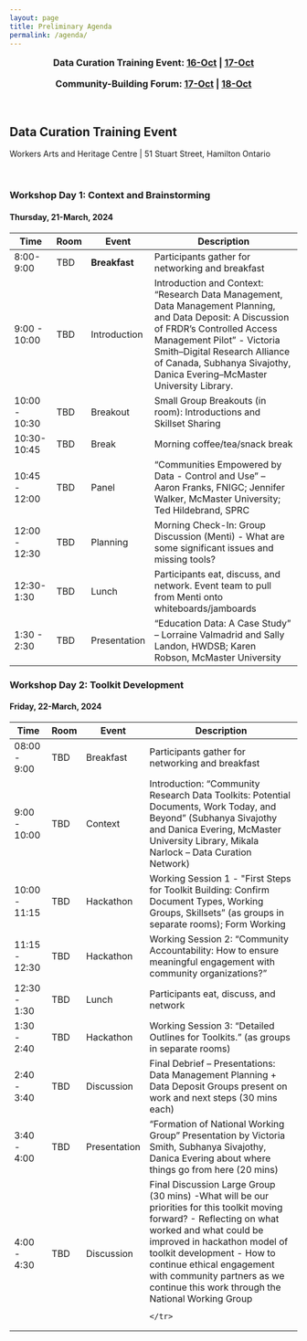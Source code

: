 ```yaml
---
layout: page
title: Preliminary Agenda
permalink: /agenda/
---
```

<!--
<p style="text-align:center; font-size:1.15em;"><a href="#day-1">Day 1: Data Curation Training Event</a> |
<a href="#day-2">Day 2: Data Curation Training Event</a></p>
<p style="text-align:center; font-size:1.15em;"><a href="#day-2a">Day 1: Community-Building Forum</a> |
<a href="#day-3">Day 2: Community-Building Forum</a></p>
<br />
-->

<p style="text-align:center; font-size:1.15em; font-weight: bold">Data Curation Training Event: <a href="#day-1">16-Oct</a> |
<a href="#day-2">17-Oct</a></p>
<p style="text-align:center; font-size:1.15em; font-weight: bold">Community-Building Forum: <a href="#day-2a">17-Oct</a> |
<a href="#day-3">18-Oct</a></p>
<br />

## Data Curation Training Event
<p class="post-meta">Workers Arts and Heritage Centre | 51 Stuart Street, Hamilton Ontario</p>
<br>
<h3 id="day-1">Workshop Day 1: Context and Brainstorming</h3>
<h4>Thursday, 21-March, 2024</h4>

<table class="one">
  <thead>
    <tr>
	<th class="time">Time</th>
	<th class="room">Room</th>    
	<th class="session">Event</th>
	<th class="name">Description</th>
    </tr>
  </thead>	
<tbody>
    <tr>
	<td>8:00-9:00</td>
	<td>TBD</td>
	<td><strong>Breakfast</strong></td>
	<td>Participants gather for networking and breakfast</td>
    </tr>
    <tr>
        <td>9:00 - 10:00</td>
	<td>TBD</td>	    
        <td> Introduction</td>
	<td>Introduction and Context: “Research Data Management, Data Management Planning, and Data Deposit: A Discussion of FRDR’s Controlled Access Management Pilot” - Victoria Smith–Digital Research Alliance of Canada, Subhanya Sivajothy, Danica Evering–McMaster University Library.</td>
    </tr>
    <tr>
    	<td>10:00 - 10:30</td>
	<td>TBD</td>	    
    	<td>Breakout</a></td>
    	<td>Small Group Breakouts (in room): Introductions and Skillset Sharing</td>
    </tr>
    <tr>
    	<td>10:30-10:45</td>
	<td>TBD</td>	   
    	<td>Break</a></td>
    	<td>Morning coffee/tea/snack break</td>
    </tr>
    <tr>
	 <td>10:45 - 12:00</td>
	 <td>TBD</td>
	 <td>Panel</td>
	 <td>“Communities Empowered by Data - Control and Use” – Aaron Franks, FNIGC; Jennifer Walker, McMaster University; Ted Hildebrand, SPRC
    </tr>
    <tr>	
	<td>12:00 - 12:30</td>
	<td>TBD</td>	    
    	<td>Planning</a></td>
    	<td>Morning Check-In: Group Discussion (Menti) - What are some significant issues and missing tools? </td>
    </tr>
    <tr>	
	<td>12:30-1:30</td>
	<td>TBD</td>
    	<td>Lunch</td>
    	<td>Participants eat, discuss, and network. Event team to pull from Menti onto whiteboards/jamboards</td>
    </tr>
    <tr>
        <td>1:30 - 2:30</td>
	<td>TBD</td>	    
        <td>Presentation</td>
	<td>“Education Data: A Case Study” – Lorraine Valmadrid and Sally Landon, HWDSB; Karen Robson, McMaster University
    </tr>	
	</tbody>
</table>

    





<h3 id="day-3">Workshop Day 2: Toolkit Development</h3>
<h4>Friday, 22-March, 2024</h4>


<table class="two">
  <thead>
    <tr>
	<th class="time">Time</th>
	<th class="room">Room</th> 
	    <th class="session">Event</th>
	<th class="name">Description</th>
    </tr>
  </thead>	
<tbody>
    <tr>
	<td>08:00 - 9:00</td>
	<td>TBD</td>
	<td>Breakfast</td>
 <td>Participants gather for networking and breakfast	    
    </tr>
    <tr>
	<td>9:00 - 10:00</td>
	    <td>TBD</td>
	    <td>Context</td>
	<td>Introduction: “Community Research Data Toolkits: Potential Documents, Work Today, and Beyond” (Subhanya Sivajothy and Danica Evering, McMaster University Library, Mikala Narlock – Data Curation Network)
    </tr>
    <tr>
        <td>10:00 - 11:15</td>
        <td>TBD</td>
	<td>Hackathon</td>
<td>Working Session 1 - "First Steps for Toolkit Building: Confirm Document Types, Working Groups, Skillsets” (as groups in separate rooms); Form Working
    </tr>
    <tr>
	 <td>11:15 - 12:30</td>
	  <td>TBD</td>
	 <td>Hackathon</td>
		 <td>Working Session 2: “Community Accountability: How to ensure meaningful engagement with community organizations?”   
    </tr>
    <tr>
    	<td>12:30 - 1:30</td>
    	<td>TBD</td>
    	<td>Lunch</td>
     <td>Participants eat, discuss, and network	    
    </tr>	
    <tr>	
	<td>1:30 - 2:40</td>
 <td>TBD</td>	    
	<td>Hackathon</td>
	    <td>Working Session 3: “Detailed Outlines for Toolkits.” (as groups in separate rooms)
    </tr>
    <tr>	
	<td>2:40 - 3:40</td>
	    <td>TBD</td>
	    <td>Discussion</td>
    	<td>Final Debrief – Presentations: Data Management Planning + Data Deposit Groups present on work and next steps (30 mins each)
    </tr>
	<tr>
	 <td>3:40 - 4:00</td>
		 <td>TBD</td>
		<td>Presentation</td>
	 <td>“Formation of National Working Group” Presentation by Victoria Smith, Subhanya Sivajothy, Danica Evering about where things go from here (20 mins)
    </tr>
    <tr>	
	<td>4:00 - 4:30</td>
	    <td>TBD</td>    
	    <td>Discussion</td>
    	<td>Final Discussion Large Group (30 mins)
-What will be our priorities for this toolkit moving forward? 
- Reflecting on what worked and what could be improved in hackathon model of toolkit development
- How to continue ethical engagement with community partners as we continue this work through the National Working Group

    </tr>
</tbody>
</table>

